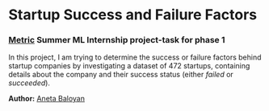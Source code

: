# Startup Success and Failure Factors
### [Metric](https://metric.am/) Summer ML Internship project-task for phase 1
In this project, I am trying to determine the success or failure factors behind startup companies by investigating a dataset of 472 startups, containing details about the company and their success status (either *failed* or *succeeded*).

**Author:** [Aneta Baloyan](https://www.linkedin.com/in/aneta-baloyan/)

